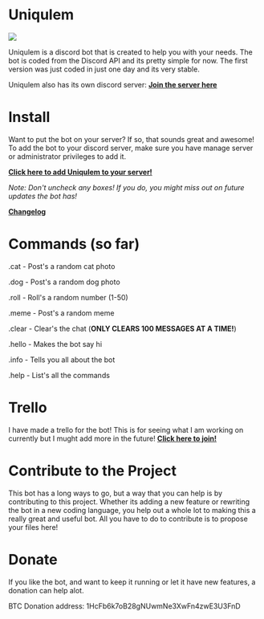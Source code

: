 # Uniqulem 
![](http://i.imgur.com/Qo6BP2v.png) 
 
Uniqulem is a discord bot that is created to help you with your needs. The bot is coded from the Discord API and its pretty simple for now. The first version was just coded in just one day and its very stable. 
 
Uniqulem also has its own discord server: **[Join the server here](https://discord.gg/m4q24gX)** 
 
# Install 
Want to put the bot on your server? If so, that sounds great and awesome! To add the bot to your discord server, make sure you have manage server or administrator privileges to add it. 
 
**[Click here to add Uniqulem to your server!](https://discordapp.com/api/oauth2/authorize?client_id=307209446763921423&scope=bot&permissions=66321471)** 
 
*Note: Don't uncheck any boxes! If you do, you might miss out on future updates the bot has!* 
 
**[Changelog](https://github.com/dynomite567/Uniqulem/releases)** 
 
# Commands (so far) 
.cat - Post's a random cat photo 
 
.dog - Post's a random dog photo 
 
.roll - Roll's a random number (1-50) 
 
.meme - Post's a random meme 
 
.clear - Clear's the chat (**ONLY CLEARS 100 MESSAGES AT A TIME!**) 
 
.hello - Makes the bot say hi 
 
.info - Tells you all about the bot 
 
.help - List's all the commands  
 
# Trello 
I have made a trello for the bot! This is for seeing what I am working on currently but I mught add more in the future! **[Click here to join!](https://trello.com/b/Bh6Bl6FT/uniqulem)** 
 
# Contribute to the Project 
This bot has a long ways to go, but a way that you can help is by contributing to this project. Whether its adding a new feature or rewriting the bot in a new coding language, you help out a whole lot to making this a really great and useful bot. All you have to do to contribute is to propose your files here! 
 
# Donate 
If you like the bot, and want to keep it running or let it have new features, a donation can help alot. 
 
BTC Donation address: 1HcFb6k7oB28gNUwmNe3XwFn4zwE3U3FnD 
